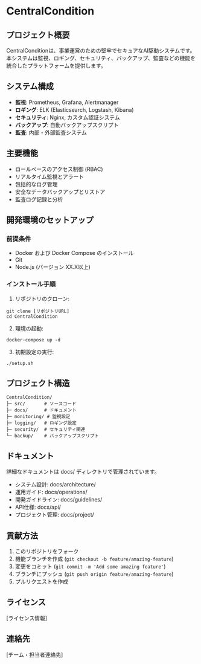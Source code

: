 # CentralCondition

## プロジェクト概要

CentralConditionは、事業運営のための堅牢でセキュアなAI駆動システムです。本システムは監視、ロギング、セキュリティ、バックアップ、監査などの機能を統合したプラットフォームを提供します。

## システム構成

- **監視**: Prometheus, Grafana, Alertmanager
- **ロギング**: ELK (Elasticsearch, Logstash, Kibana)
- **セキュリティ**: Nginx, カスタム認証システム
- **バックアップ**: 自動バックアップスクリプト
- **監査**: 内部・外部監査システム

## 主要機能

- ロールベースのアクセス制御 (RBAC)
- リアルタイム監視とアラート
- 包括的なログ管理
- 安全なデータバックアップとリストア
- 監査ログ記録と分析

## 開発環境のセットアップ

### 前提条件

- Docker および Docker Compose のインストール
- Git
- Node.js (バージョン XX.X以上)

### インストール手順

1. リポジトリのクローン:
```
git clone [リポジトリURL]
cd CentralCondition
```

2. 環境の起動:
```
docker-compose up -d
```

3. 初期設定の実行:
```
./setup.sh
```

## プロジェクト構造
```
CentralCondition/
├─ src/       # ソースコード
├─ docs/      # ドキュメント
├─ monitoring/ # 監視設定
├─ logging/   # ロギング設定
├─ security/  # セキュリティ関連
└─ backup/    # バックアップスクリプト
```

## ドキュメント
詳細なドキュメントは docs/ ディレクトリで管理されています。
- システム設計: docs/architecture/
- 運用ガイド: docs/operations/
- 開発ガイドライン: docs/guidelines/
- API仕様: docs/api/
- プロジェクト管理: docs/project/

## 貢献方法
1. このリポジトリをフォーク
2. 機能ブランチを作成 (`git checkout -b feature/amazing-feature`)
3. 変更をコミット (`git commit -m 'Add some amazing feature'`)
4. ブランチにプッシュ (`git push origin feature/amazing-feature`)
5. プルリクエストを作成

## ライセンス
[ライセンス情報]

## 連絡先
[チーム・担当者連絡先]
